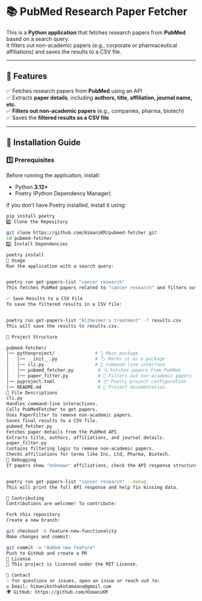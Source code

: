 
# 📚 PubMed Research Paper Fetcher

This is a **Python application** that fetches research papers from **PubMed** based on a search query.  
It filters out non-academic papers (e.g., corporate or pharmaceutical affiliations) and saves the results to a CSV file.  

---

## **🔹 Features**
✅ Fetches research papers from **PubMed** using an API  
✅ Extracts **paper details**, including **authors, title, affiliation, journal name, etc.**  
✅ **Filters out non-academic papers** (e.g., companies, pharma, biotech)  
✅ Saves the **filtered results as a CSV file**  

---

## **🔹 Installation Guide**

### **1️⃣ Prerequisites**
Before running the application, install:
- Python **3.12+**
- Poetry (Python Dependency Manager)

If you don’t have Poetry installed, install it using:
```sh
pip install poetry
2️⃣ Clone the Repository

git clone https://github.com/HimaniKM/pubmed-fetcher.git
cd pubmed-fetcher
3️⃣ Install Dependencies

poetry install
🔹 Usage
Run the application with a search query:


poetry run get-papers-list "cancer research"
This fetches PubMed papers related to "cancer research" and filters out non-academic ones.

✅ Save Results to a CSV File
To save the filtered results in a CSV file:


poetry run get-papers-list "Alzheimer's treatment" -f results.csv
This will save the results to results.csv.

🔹 Project Structure

pubmed-fetcher/
│── pythonproject/               # 📂 Main package
│   │── __init__.py              # 🏷️ Marks it as a package
│   │── cli.py                   # 🎯 Command-line interface
│   │── pubmed_fetcher.py         # 🔍 Fetches papers from PubMed
│   │── paper_filter.py           # 🚦 Filters out non-academic papers
│── pyproject.toml                # 📦 Poetry project configuration
│── README.md                     # 📖 Project documentation
🔹 File Descriptions
cli.py
Handles command-line interactions.
Calls PubMedFetcher to get papers.
Uses PaperFilter to remove non-academic papers.
Saves final results to a CSV file.
pubmed_fetcher.py
Fetches paper details from the PubMed API.
Extracts title, authors, affiliations, and journal details.
paper_filter.py
Contains filtering logic to remove non-academic papers.
Checks affiliations for terms like Inc, Ltd, Pharma, Biotech.
🔹 Debugging
If papers show "Unknown" affiliations, check the API response structure:


poetry run get-papers-list "cancer research" --debug
This will print the full API response and help fix missing data.

🔹 Contributing
Contributions are welcome! To contribute:

Fork this repository
Create a new branch:

git checkout -b feature-new-functionality
Make changes and commit:

git commit -m "Added new feature"
Push to GitHub and create a PR
🔹 License
📜 This project is licensed under the MIT License.

🔹 Contact
💡 For questions or issues, open an issue or reach out to:
✉️ Email: himanikothakotamaana@gmail.com
🌍 GitHub: https://github.com/HimaniKM
